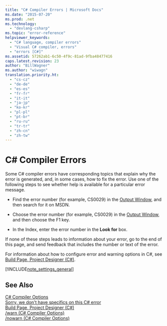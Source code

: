 ```yaml
---
title: "C# Compiler Errors | Microsoft Docs"
ms.date: "2015-07-20"
ms.prod: .net
ms.technology: 
  - "devlang-csharp"
ms.topic: "error-reference"
helpviewer_keywords: 
  - "C# language, compiler errors"
  - "Visual C# compiler, errors"
  - "errors [C#]"
ms.assetid: 57262ab1-6c50-4f9c-81ad-9fba48477416
caps.latest.revision: 23
author: "BillWagner"
ms.author: "wiwagn"
translation.priority.ht: 
  - "cs-cz"
  - "de-de"
  - "es-es"
  - "fr-fr"
  - "it-it"
  - "ja-jp"
  - "ko-kr"
  - "pl-pl"
  - "pt-br"
  - "ru-ru"
  - "tr-tr"
  - "zh-cn"
  - "zh-tw"
---
```

# C# Compiler Errors
Some C# compiler errors have corresponding topics that explain why the error is generated, and, in some cases, how to fix the error. Use one of the following steps to see whether help is available for a particular error message.  
  
-   Find the error number (for example, CS0029) in the [Output Window](https://docs.microsoft.com/visualstudio/ide/reference/output-window), and then search for it on MSDN.  
  
-   Choose the error number (for example, CS0029) in the [Output Window](https://docs.microsoft.com/visualstudio/ide/reference/output-window), and then choose the F1 key.  
  
-   In the Index, enter the error number in the **Look for** box.  
  
 If none of these steps leads to information about your error, go to the end of this page, and send feedback that includes the number or text of the error.  
  
 For information about how to configure error and warning options in C#, see [Build Page, Project Designer (C#)](https://docs.microsoft.com/visualstudio/ide/reference/build-page-project-designer-csharp).  
  
[!INCLUDE[note_settings_general](~/includes/note-settings-general-md.md)]  
  
## See Also  
 [C# Compiler Options](../../../csharp/language-reference/compiler-options/index.md)   
 [Sorry, we don't have specifics on this C# error](../../../csharp/misc/sorry-we-don-t-have-specifics-on-this-csharp-error.md)   
 [Build Page, Project Designer (C#)](https://docs.microsoft.com/visualstudio/ide/reference/build-page-project-designer-csharp)   
 [/warn (C# Compiler Options)](../../../csharp/language-reference/compiler-options/warn-compiler-option.md)   
 [/nowarn (C# Compiler Options)](../../../csharp/language-reference/compiler-options/nowarn-compiler-option.md)